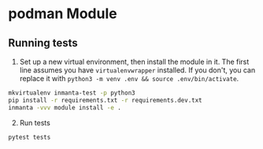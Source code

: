 # podman Module

## Running tests

1. Set up a new virtual environment, then install the module in it. The first line assumes you have ``virtualenvwrapper``
installed. If you don't, you can replace it with `python3 -m venv .env && source .env/bin/activate`.

```bash
mkvirtualenv inmanta-test -p python3
pip install -r requirements.txt -r requirements.dev.txt
inmanta -vvv module install -e .
```

2. Run tests

```bash
pytest tests
```
